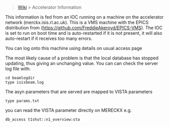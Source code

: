 > [Wiki](Home) > Accelerator Information

This information is fed from an IOC running on a machine on the accelerator network (merckx.isis.rl.ac.uk). This is a VMS machine with the EPICS distribution from (https://github.com/FreddieAkeroyd/EPICS-VMS). The IOC is set to run on boot time and is auto-restarted if it is not present, it will also auto-restart if it receives too many errors.

You can log onto this machine using details on usual access page

The most likely cause of a problem is that the local database has stopped updating, thus giving an unchanging value. You can can check the server log file with: 
```
cd beamlogdir
type isisbeam.log
```
The asyn parameters that are served are mapped to VISTA parameters  
```
type params.txt
```
you can read the VISTA parameter directly on MERECKX e.g.
```
db_access t1shut::n1_overview:sta
```

